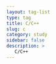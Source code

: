 ```yaml
---
layout: tag-list
type: tag
title: C/C++
slug: c
category: study
sidebar: false
description: >
   C/C++
---
```

